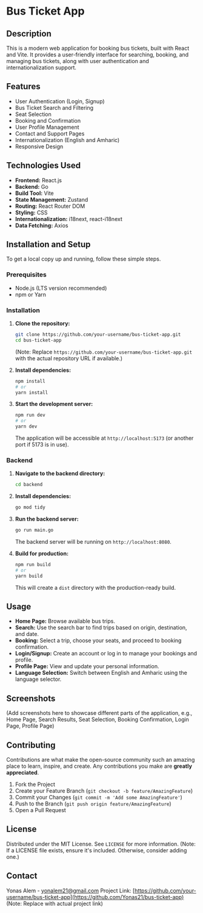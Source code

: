 # Bus Ticket App

## Description
This is a modern web application for booking bus tickets, built with React and Vite. It provides a user-friendly interface for searching, booking, and managing bus tickets, along with user authentication and internationalization support.

## Features
*   User Authentication (Login, Signup)
*   Bus Ticket Search and Filtering
*   Seat Selection
*   Booking and Confirmation
*   User Profile Management
*   Contact and Support Pages
*   Internationalization (English and Amharic)
*   Responsive Design

## Technologies Used
*   **Frontend:** React.js
*   **Backend:** Go
*   **Build Tool:** Vite
*   **State Management:** Zustand
*   **Routing:** React Router DOM
*   **Styling:** CSS
*   **Internationalization:** i18next, react-i18next
*   **Data Fetching:** Axios

## Installation and Setup

To get a local copy up and running, follow these simple steps.

### Prerequisites
*   Node.js (LTS version recommended)
*   npm or Yarn

### Installation

1.  **Clone the repository:**
    ```bash
    git clone https://github.com/your-username/bus-ticket-app.git
    cd bus-ticket-app
    ```
    (Note: Replace `https://github.com/your-username/bus-ticket-app.git` with the actual repository URL if available.)

2.  **Install dependencies:**
    ```bash
    npm install
    # or
    yarn install
    ```

3.  **Start the development server:**
    ```bash
    npm run dev
    # or
    yarn dev
    ```
    The application will be accessible at `http://localhost:5173` (or another port if 5173 is in use).

### Backend

1.  **Navigate to the backend directory:**
    ```bash
    cd backend
    ```

2.  **Install dependencies:**
    ```bash
    go mod tidy
    ```

3.  **Run the backend server:**
    ```bash
    go run main.go
    ```
    The backend server will be running on `http://localhost:8080`.

4.  **Build for production:**
    ```bash
    npm run build
    # or
    yarn build
    ```
    This will create a `dist` directory with the production-ready build.

## Usage

*   **Home Page:** Browse available bus trips.
*   **Search:** Use the search bar to find trips based on origin, destination, and date.
*   **Booking:** Select a trip, choose your seats, and proceed to booking confirmation.
*   **Login/Signup:** Create an account or log in to manage your bookings and profile.
*   **Profile Page:** View and update your personal information.
*   **Language Selection:** Switch between English and Amharic using the language selector.

## Screenshots
(Add screenshots here to showcase different parts of the application, e.g., Home Page, Search Results, Seat Selection, Booking Confirmation, Login Page, Profile Page)

## Contributing
Contributions are what make the open-source community such an amazing place to learn, inspire, and create. Any contributions you make are **greatly appreciated**.

1.  Fork the Project
2.  Create your Feature Branch (`git checkout -b feature/AmazingFeature`)
3.  Commit your Changes (`git commit -m 'Add some AmazingFeature'`)
4.  Push to the Branch (`git push origin feature/AmazingFeature`)
5.  Open a Pull Request

## License
Distributed under the MIT License. See `LICENSE` for more information. (Note: If a LICENSE file exists, ensure it's included. Otherwise, consider adding one.)

## Contact
Yonas Alem - yonalem21@gmail.com
Project Link: [https://github.com/your-username/bus-ticket-app](https://github.com/Yonas21/bus-ticket-app) (Note: Replace with actual project link)
